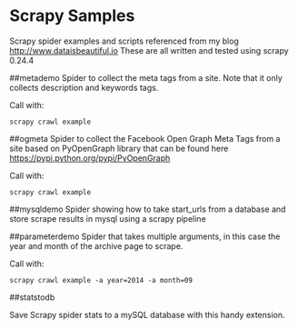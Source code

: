 Scrapy Samples
==============

Scrapy spider examples and scripts referenced from my blog http://www.dataisbeautiful.io
These are all written and tested using scrapy 0.24.4

##metademo
Spider to collect the meta tags from a site. Note that it only collects description and keywords tags.

Call with:

`scrapy crawl example`

##ogmeta
Spider to collect the Facebook Open Graph Meta Tags from a site based on PyOpenGraph library that can be found here https://pypi.python.org/pypi/PyOpenGraph

Call with:

`scrapy crawl example`

##mysqldemo
Spider showing how to take start_urls from a database and store scrape results in mysql using a scrapy pipeline

##parameterdemo
Spider that takes multiple arguments, in this case the year and month of the archive page to scrape.

Call with:

`scrapy crawl example -a year=2014 -a month=09`

##statstodb

Save Scrapy spider stats to a mySQL database with this handy extension.
